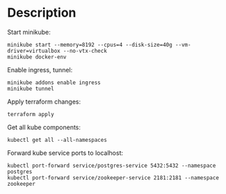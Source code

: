 # Description

Start minikube:
```
minikube start --memory=8192 --cpus=4 --disk-size=40g --vm-driver=virtualbox --no-vtx-check
minikube docker-env
```

Enable ingress, tunnel:

```
minikube addons enable ingress
minikube tunnel
```

Apply terraform changes:

```
terraform apply
```

Get all kube components:
```
kubectl get all --all-namespaces
```

Forward kube service ports to localhost:
```
kubectl port-forward service/postgres-service 5432:5432 --namespace postgres
kubectl port-forward service/zookeeper-service 2181:2181 --namespace zookeeper
```
